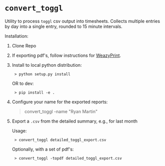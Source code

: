 # ``convert_toggl``

Utility to process ``toggl`` csv output into timesheets. Collects multiple entries by day into a single entry, rounded to 15 minute intervals.

Installation:

1. Clone Repo

2. If exporting pdf's, follow instructions for [WeazyPrint](https://weasyprint.readthedocs.io/en/latest/install.html#windows).

3. Install to local python distribution:

        > python setup.py install

    OR to dev:

        > pip install -e .

4. Configure your name for the exported reports:

    > convert_toggl -name "Ryan Martin"

5. Export a ``.csv`` from the detailed summary, e.g., for last month

    Usage:

        > convert_toggl detailed_toggl_export.csv

    Optionally, with a set of pdf's:

        > convert_toggl -topdf detailed_toggl_export.csv
